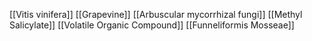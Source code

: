 [[Vitis vinifera]]
[[Grapevine]]
[[Arbuscular mycorrhizal fungi]]
[[Methyl Salicylate]]
[[Volatile Organic Compound]]
[[Funneliformis Mosseae]]

